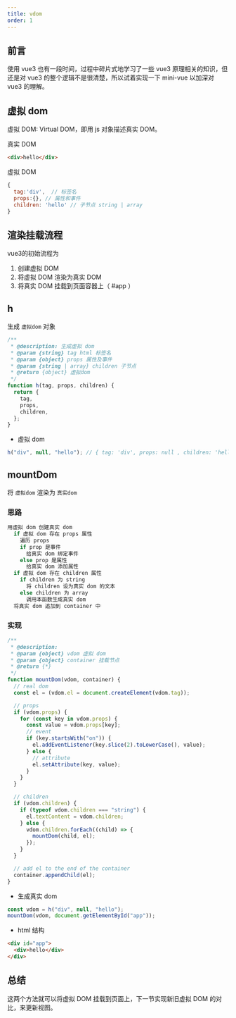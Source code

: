 ```yaml
---
title: vdom
order: 1
---
```


## 前言

使用 vue3 也有一段时间，过程中碎片式地学习了一些 vue3 原理相关的知识，但还是对 vue3 的整个逻辑不是很清楚，所以试着实现一下 mini-vue 以加深对 vue3 的理解。

## 虚拟 dom

虚拟 DOM: Virtual DOM，即用 js 对象描述真实 DOM。

真实 DOM

```html
<div>hello</div>
```

虚拟 DOM

```js
{
  tag:'div',  // 标签名
  props:{}, // 属性和事件
  children: 'hello' // 子节点 string | array
}
```

## 渲染挂载流程

vue3的初始流程为

1. 创建虚拟 DOM
2. 将虚拟 DOM 渲染为真实 DOM
3. 将真实 DOM 挂载到页面容器上（ #app ）

## h

生成 `虚拟dom` 对象

```js
/**
 * @description: 生成虚拟 dom
 * @param {string} tag html 标签名
 * @param {object} props 属性及事件
 * @param {string | array} children 子节点
 * @return {object} 虚拟dom
 */
function h(tag, props, children) {
  return {
    tag,
    props,
    children,
  };
}
```

- 虚拟 dom

```js
h("div", null, "hello"); // { tag: 'div', props: null , children: 'hello' }
```

## mountDom

将 `虚拟dom` 渲染为 `真实dom`

### 思路

```js
用虚拟 dom 创建真实 dom
  if 虚拟 dom 存在 props 属性
    遍历 props
    if prop 是事件
      给真实 dom 绑定事件
    else prop 是属性
      给真实 dom 添加属性
  if 虚拟 dom 存在 children 属性
    if children 为 string
      将 children 设为真实 dom 的文本
    else children 为 array
      调用本函数生成真实 dom
  将真实 dom 追加到 container 中
```

### 实现

```js
/**
 * @description:
 * @param {object} vdom 虚拟 dom
 * @param {object} container 挂载节点
 * @return {*}
 */
function mountDom(vdom, container) {
  // real dom
  const el = (vdom.el = document.createElement(vdom.tag));

  // props
  if (vdom.props) {
    for (const key in vdom.props) {
      const value = vdom.props[key];
      // event
      if (key.startsWith("on")) {
        el.addEventListener(key.slice(2).toLowerCase(), value);
      } else {
        // attribute
        el.setAttribute(key, value);
      }
    }
  }

  // children
  if (vdom.children) {
    if (typeof vdom.children === "string") {
      el.textContent = vdom.children;
    } else {
      vdom.children.forEach((child) => {
        mountDom(child, el);
      });
    }
  }

  // add el to the end of the container
  container.appendChild(el);
}
```

- 生成真实 dom

```js
const vdom = h("div", null, "hello");
mountDom(vdom, document.getElementById("app"));
```

- html 结构

```html
<div id="app">
  <div>hello</div>
</div>
```

## 总结

这两个方法就可以将虚拟 DOM 挂载到页面上，下一节实现新旧虚拟 DOM 的对比，来更新视图。
